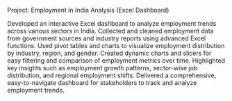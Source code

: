 Project: Employment in India Analysis (Excel Dashboard)

Developed an interactive Excel dashboard to analyze employment trends across various sectors in India.
Collected and cleaned employment data from government sources and industry reports using advanced Excel functions.
Used pivot tables and charts to visualize employment distribution by industry, region, and gender.
Created dynamic charts and slicers for easy filtering and comparison of employment metrics over time.
Highlighted key insights such as employment growth patterns, sector-wise job distribution, and regional employment shifts.
Delivered a comprehensive, easy-to-navigate dashboard for stakeholders to track and analyze employment trends.
